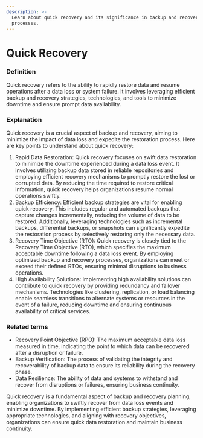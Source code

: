 ```yaml
---
description: >-
  Learn about quick recovery and its significance in backup and recovery
  processes.
---
```


# Quick Recovery

### Definition

Quick recovery refers to the ability to rapidly restore data and resume operations after a data loss or system failure. It involves leveraging efficient backup and recovery strategies, technologies, and tools to minimize downtime and ensure prompt data availability.

### Explanation

Quick recovery is a crucial aspect of backup and recovery, aiming to minimize the impact of data loss and expedite the restoration process. Here are key points to understand about quick recovery:

1. Rapid Data Restoration: Quick recovery focuses on swift data restoration to minimize the downtime experienced during a data loss event. It involves utilizing backup data stored in reliable repositories and employing efficient recovery mechanisms to promptly restore the lost or corrupted data. By reducing the time required to restore critical information, quick recovery helps organizations resume normal operations swiftly.
2. Backup Efficiency: Efficient backup strategies are vital for enabling quick recovery. This includes regular and automated backups that capture changes incrementally, reducing the volume of data to be restored. Additionally, leveraging technologies such as incremental backups, differential backups, or snapshots can significantly expedite the restoration process by selectively restoring only the necessary data.
3. Recovery Time Objective (RTO): Quick recovery is closely tied to the Recovery Time Objective (RTO), which specifies the maximum acceptable downtime following a data loss event. By employing optimized backup and recovery processes, organizations can meet or exceed their defined RTOs, ensuring minimal disruptions to business operations.
4. High Availability Solutions: Implementing high availability solutions can contribute to quick recovery by providing redundancy and failover mechanisms. Technologies like clustering, replication, or load balancing enable seamless transitions to alternate systems or resources in the event of a failure, reducing downtime and ensuring continuous availability of critical services.

### Related terms

* Recovery Point Objective (RPO): The maximum acceptable data loss measured in time, indicating the point to which data can be recovered after a disruption or failure.
* Backup Verification: The process of validating the integrity and recoverability of backup data to ensure its reliability during the recovery phase.
* Data Resilience: The ability of data and systems to withstand and recover from disruptions or failures, ensuring business continuity.

Quick recovery is a fundamental aspect of backup and recovery planning, enabling organizations to swiftly recover from data loss events and minimize downtime. By implementing efficient backup strategies, leveraging appropriate technologies, and aligning with recovery objectives, organizations can ensure quick data restoration and maintain business continuity.
